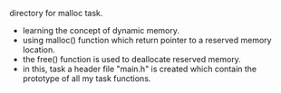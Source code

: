  directory for malloc task.
- learning the concept of dynamic memory.
- using malloc() function which return pointer to a reserved memory location.
- the free() function is used to deallocate reserved memory.
- in this, task a header file "main.h" is created which contain the prototype of all my task functions.

